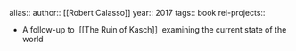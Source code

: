 alias::
author:: [[Robert Calasso]]
year:: 2017
tags:: book
rel-projects::

- A follow-up to  [[The Ruin of Kasch]]  examining the current state of the world
